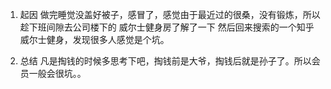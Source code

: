 1. 起因
做完睡觉没盖好被子，感冒了，感觉由于最近过的很桑，没有锻炼，所以趁下班间隙去公司楼下的 威尔士健身房了解了一下
然后回来搜索的一个知乎  威尔士健身，发现很多人感觉是个坑。

2. 总结
凡是掏钱的时候多思考下吧，掏钱前是大爷，掏钱后就是孙子了。所以会员一般会很坑。。